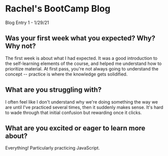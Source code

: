 
# Rachel's BootCamp Blog


Blog Entry 1 - 1/29/21

## Was your first week what you expected? Why? Why not?

The first week is about what I had expected. It was a good introduction to the self-learning elements of the course, and helped me understand how to prioritize material. At first pass, you're not always going to understand the concept -- practice is where the knowledge gets solidified.
 
## What are you struggling with?

I often feel like I don't understand why we're doing something the way we are until I've practiced several times, then it suddenly makes sense. It's hard to wade through that initial confusion but rewarding once it clicks.
 
## What are you excited or eager to learn more about?

Everything! Particularly practicing JavaScript. 